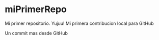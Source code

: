 # miPrimerRepo
Mi primer repositorio. Yujuu!
Mi primera contribucion local para GitHub

Un commit mas desde GitHub
